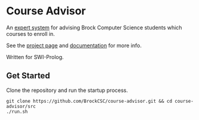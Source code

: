 Course Advisor
==============

An [expert system](http://en.wikipedia.org/wiki/Expert_system) for advising
Brock Computer Science students which courses to enroll in.

See the [project page](http://dideler.github.com/course-advisor/) and
[documentation](https://github.com/dideler/course-advisor/wiki) for more info.

Written for SWI-Prolog.

Get Started
-----------

Clone the repository and run the startup process.

    git clone https://github.com/BrockCSC/course-advisor.git && cd course-advisor/src
    ./run.sh
